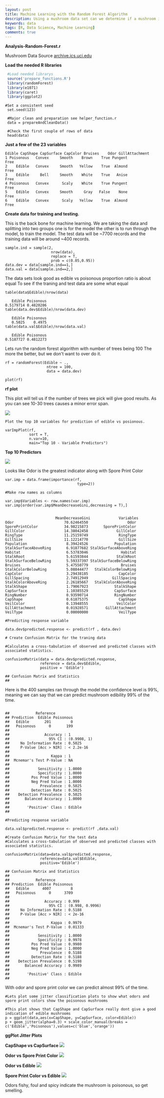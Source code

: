 ```yaml
---
layout: post
title: Machine Learning with the Random Forest Algorithm
description: Using a mushroom data set can we determine if a mushroom is editable or poisonous with Machine Learning using R.
keywords: data
tags: [R, Data Science, Machine Learning]
comments: true
---
```



**Analysis-Random-Forest.r**

Mushroom Data Source
[archive.ics.uci.edu](https://archive.ics.uci.edu/ml/datasets/mushroom)

**Load the needed R libraries**

```r
 #Load needed librarys
 source('prepare_functions.R')
 library(randomForest)
 library(e1071)
 library(caret)
 library(ggplot2)
 ```
 
 ```
 #Set a consistent seed
  set.seed(123) 
  
  #Major clean and preparation see helper_function.r
  data = prepareAndCleanData()
  
  #Check the first couple of rows of data
  head(data)
 
```
**Just a few of the 23 variables**
```
Edible CapShape CapSurface CapColor Bruises    Odor GillAttachment
1 Poisonous   Convex     Smooth    Brown    True Pungent           Free
2    Edible   Convex     Smooth   Yellow    True  Almond           Free
3    Edible     Bell     Smooth    White    True   Anise           Free
4 Poisonous   Convex      Scaly    White    True Pungent           Free
5    Edible   Convex     Smooth     Gray   False    None           Free
6    Edible   Convex      Scaly   Yellow    True  Almond           Free

```
**Create data for training and testing.**

This is the back bone for machine learning. We are taking the data and splitting into two groups one is for the model the other is to run through the model, to train the model. The test data will be ~7700 records and the training data will be around ~400 records.

```
sample.ind = sample(2, 
                     nrow(data),
                     replace = T,
                     prob = c(0.05,0.95))
data.dev = data[sample.ind==1,]
data.val = data[sample.ind==2,]

```
The data sets look good as edible vs poisonous proportion ratio is about equal
To see if the traning and test data are some what equal

```
table(data$Edible)/nrow(data)

   Edible Poisonous 
0.5179714 0.4820286
table(data.dev$Edible)/nrow(data.dev)

   Edible Poisonous 
   0.5025    0.4975
table(data.val$Edible)/nrow(data.val)

   Edible Poisonous 
0.5187727 0.4812273

```
Lets run the random forest algorithm with number of trees being 100
The more the better, but we don't want to over do it.

```
rf = randomForest(Edible ~ ., 
                   ntree = 100,
                   data = data.dev)

plot(rf)
```


 **rf plot**
 
 This plot will tell us if the number of trees we pick will give good results.
 As you can see 10-30 trees causes a minor error span.
 
![](https://saltfog.github.io/assets/images/unnamed-chunk-13-1.png)

```
Plot the top 10 variables for prediction of edible vs posionous.

varImpPlot(rf,
           sort = T,
           n.var=10,
           main="Top 10 - Variable Predictors")
```
**Top 10 Predictors**

![](https://saltfog.github.io/assets/images/unnamed-chunk-15-1.png)

Looks like Odor is the greatest indicator along with Spore Print Color

```
var.imp = data.frame(importance(rf,
                                 type=2))

#Make row names as columns

var.imp$Variables <- row.names(var.imp)
var.imp[order(var.imp$MeanDecreaseGini,decreasing = T),]


                       MeanDecreaseGini             Variables
Odor                       70.62464550                  Odor
SporePrintColor            34.98215873       SporePrintColor
GillColor                  14.38042458             GillColor
RingType                   11.25159749              RingType
GillSize                   11.12214770              GillSize
Population                  8.39424526            Population
StalkSurfaceAboveRing       6.91877682 StalkSurfaceAboveRing
Habitat                     6.53783046               Habitat
StalkRoot                   5.61593844             StalkRoot
StalkSurfaceBelowRing       5.59337397 StalkSurfaceBelowRing
Bruises                     5.47550779               Bruises
StalkColorBelowRing         5.08844477   StalkColorBelowRing
CapColor                    3.29438185              CapColor
GillSpacing                 2.74912949           GillSpacing
StalkColorAboveRing         2.26185667   StalkColorAboveRing
StalkShape                  1.79067923            StalkShape
CapSurface                  1.10385529            CapSurface
RingNumber                  0.93590714            RingNumber
CapShape                    0.61875375              CapShape
VeilColor                   0.13948555             VeilColor
GillAttachment              0.01928571        GillAttachment
VeilType                    0.00000000              VeilType

```

```
#Predicting response variable

data.dev$predicted.response <- predict(rf , data.dev)

# Create Confusion Matrix for the traning data

#Calculates a cross-tabulation of observed and predicted classes with associated statistics.

confusionMatrix(data = data.dev$predicted.response,
                reference = data.dev$Edible,
                positive = 'Edible')
               
## Confusion Matrix and Statistics
## 
```
Here is the 400 samples ran through the model the confidence level is 99%, meaning we can say that we can predict mushroom edibility 99% of the time.
```

##            Reference
## Prediction  Edible Poisonous
##   Edible       201         0
##   Poisonous      0       199
##                                      
##                Accuracy : 1          
##                  95% CI : (0.9908, 1)
##     No Information Rate : 0.5025     
##     P-Value [Acc > NIR] : < 2.2e-16  
##                                      
##                   Kappa : 1          
##  Mcnemar's Test P-Value : NA         
##                                      
##             Sensitivity : 1.0000     
##             Specificity : 1.0000     
##          Pos Pred Value : 1.0000     
##          Neg Pred Value : 1.0000     
##              Prevalence : 0.5025     
##          Detection Rate : 0.5025     
##    Detection Prevalence : 0.5025     
##       Balanced Accuracy : 1.0000     
##                                      
##        'Positive' Class : Edible     
## 

#Predicting response variable

data.val$predicted.response <- predict(rf ,data.val)

#Create Confusion Matrix for the test data
#Calculates a cross-tabulation of observed and predicted classes with associated statistics.

confusionMatrix(data=data.val$predicted.response,
                reference=data.val$Edible,
                positive='Edible')
                
## Confusion Matrix and Statistics
## 
##            Reference
## Prediction  Edible Poisonous
##   Edible      4007         8
##   Poisonous      0      3709
##                                          
##                Accuracy : 0.999          
##                  95% CI : (0.998, 0.9996)
##     No Information Rate : 0.5188         
##     P-Value [Acc > NIR] : < 2e-16        
##                                          
##                   Kappa : 0.9979         
##  Mcnemar's Test P-Value : 0.01333        
##                                          
##             Sensitivity : 1.0000         
##             Specificity : 0.9978         
##          Pos Pred Value : 0.9980         
##          Neg Pred Value : 1.0000         
##              Prevalence : 0.5188         
##          Detection Rate : 0.5188         
##    Detection Prevalence : 0.5198         
##       Balanced Accuracy : 0.9989         
##                                          
##        'Positive' Class : Edible         
## 
```

With odor and spore print color we can predict almost 99% of the time.

```
#Lets plot some jitter classification plots to show what odors and spore print colors show the poisonous mushrooms

#This plot shows that CapShape and CapSurface really dont give a good indication of edible mushrooms
p = ggplot(data,aes(x=CapShape, y=CapSurface, color=Edible))
p + geom_jitter(alpha=0.3) + scale_color_manual(breaks = c('Edible','Poisonous'),values=c('blue','orange'))
```
**ggPlot Jitter Plots**

**CapShape vs CapSurface**
![](https://saltfog.github.io/assets/images/unnamed-chunk-4-1.png)

**Odor vs Spore Print Color**
![](https://saltfog.github.io/assets/images/unnamed-chunk-6-1.png)

**Odor vs Edible**
![](https://saltfog.github.io/assets/images/unnamed-chunk-7-1.png)

**Spore Print Color vs Edible**
![](https://saltfog.github.io/assets/images/unnamed-chunk-8-1.png)

Odors fishy, foul and spicy indicate the mushroom is poisonous, so get smelling. 